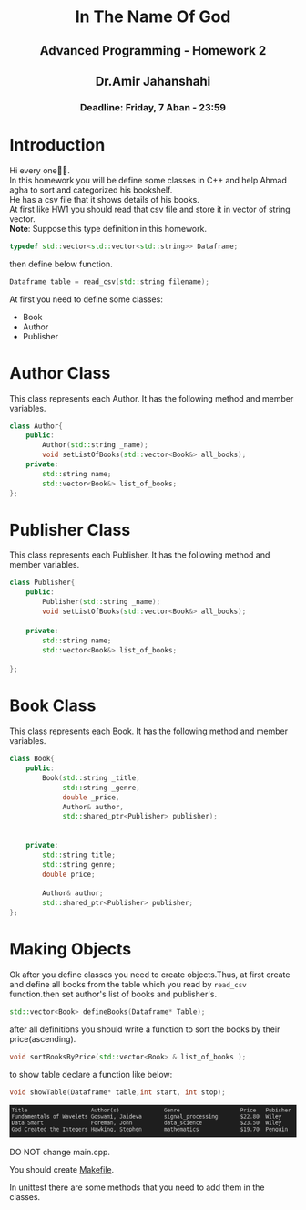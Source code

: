 <center>
<h1>
In The Name Of God
</h1>
<h2>
Advanced Programming - Homework 2
</h2>
<h2>
Dr.Amir Jahanshahi
</h2>
<h3>
Deadline: Friday, 7 Aban - 23:59
</center>

# Introduction
  Hi every one🙋‍♂️.\
   In this homework you will be define some classes in C++ and help Ahmad agha to sort and categorized his bookshelf.\
He has a csv file that it shows details of his books.\
At first like HW1 you should read that csv file and store it in vector of string vector.\
<b>Note</b>: Suppose this type definition in this homework.
```c++
typedef std::vector<std::vector<std::string>> Dataframe;
```
then define below function.
```c++
Dataframe table = read_csv(std::string filename);
```
At first you need to define some classes:
- Book
- Author
- Publisher 
# Author Class
This class represents each Author. It has the following method and member variables.
```c++
class Author{
    public:
        Author(std::string _name);
        void setListOfBooks(std::vector<Book&> all_books);
    private:
        std::string name;
        std::vector<Book&> list_of_books;
};
```

# Publisher Class
This class represents each Publisher. It has the following method and member variables.
```c++
class Publisher{
    public:
        Publisher(std::string _name);
        void setListOfBooks(std::vector<Book&> all_books);
        
    private:
        std::string name;
        std::vector<Book&> list_of_books;
        
};
```

# Book Class
This class represents each Book. It has the following method and member variables.

```c++
class Book{
    public:
        Book(std::string _title,
             std::string _genre,
             double _price,
             Author& author,
             std::shared_ptr<Publisher> publisher);

        
    private:
        std::string title;
        std::string genre;
        double price;

        Author& author;
        std::shared_ptr<Publisher> publisher;
};
```

# Making Objects
Ok after you define classes you need to create objects.Thus, at first create and define all books from the table which you read by ```read_csv``` function.then set author's list of books and publisher's.
```c++
std::vector<Book> defineBooks(Dataframe* Table);
```

after all definitions you should write a function to sort the books by their price(ascending).
```c++
void sortBooksByPrice(std::vector<Book> & list_of_books );
```
to show table declare a function like below:
```c++
void showTable(Dataframe* table,int start, int stop);
```
![alt text](./table.png)

DO NOT change main.cpp. 

You should create <u>Makefile</u>.

In unittest there are some methods that you need to add them in the classes. 
</h3>
